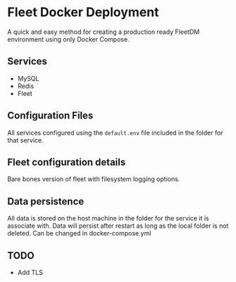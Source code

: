 # Fleet Docker Deployment

A quick and easy method for creating a production ready FleetDM environment using only Docker Compose. 

## Services

- MySQL
- Redis
- Fleet

## Configuration Files

All services configured using the `default.env` file included in the folder for that service. 

## Fleet configuration details

Bare bones version of fleet with filesystem logging options. 

## Data persistence

All data is stored on the host machine in the folder for the service it is associate with. Data will persist after restart
as long as the local folder is not deleted. Can be changed in docker-compose.yml


## TODO

- Add TLS